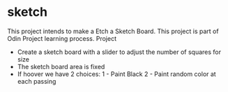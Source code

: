 # sketch

This project intends to make a Etch a Sketch Board.
This project is part of Odin Project learning process.
Project

- Create a sketch board with a slider to adjust the number of squares for size
- The sketch board area is fixed
- If hoover we have 2 choices:
  1 - Paint Black
  2 - Paint random color at each passing
